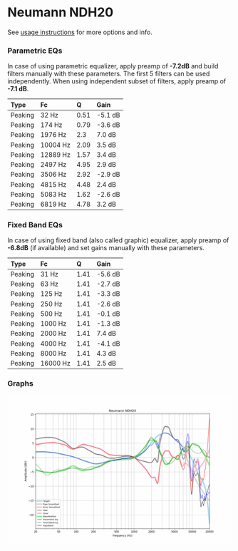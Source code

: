 # Neumann NDH20
See [usage instructions](https://github.com/jaakkopasanen/AutoEq#usage) for more options and info.

### Parametric EQs
In case of using parametric equalizer, apply preamp of **-7.2dB** and build filters manually
with these parameters. The first 5 filters can be used independently.
When using independent subset of filters, apply preamp of **-7.1 dB**.

| Type    | Fc       |    Q | Gain    |
|:--------|:---------|:-----|:--------|
| Peaking | 32 Hz    | 0.51 | -5.1 dB |
| Peaking | 174 Hz   | 0.79 | -3.6 dB |
| Peaking | 1976 Hz  | 2.3  | 7.0 dB  |
| Peaking | 10004 Hz | 2.09 | 3.5 dB  |
| Peaking | 12889 Hz | 1.57 | 3.4 dB  |
| Peaking | 2497 Hz  | 4.95 | 2.9 dB  |
| Peaking | 3506 Hz  | 2.92 | -2.9 dB |
| Peaking | 4815 Hz  | 4.48 | 2.4 dB  |
| Peaking | 5083 Hz  | 1.62 | -2.6 dB |
| Peaking | 6819 Hz  | 4.78 | 3.2 dB  |

### Fixed Band EQs
In case of using fixed band (also called graphic) equalizer, apply preamp of **-6.8dB**
(if available) and set gains manually with these parameters.

| Type    | Fc       |    Q | Gain    |
|:--------|:---------|:-----|:--------|
| Peaking | 31 Hz    | 1.41 | -5.6 dB |
| Peaking | 63 Hz    | 1.41 | -2.7 dB |
| Peaking | 125 Hz   | 1.41 | -3.3 dB |
| Peaking | 250 Hz   | 1.41 | -2.6 dB |
| Peaking | 500 Hz   | 1.41 | -0.1 dB |
| Peaking | 1000 Hz  | 1.41 | -1.3 dB |
| Peaking | 2000 Hz  | 1.41 | 7.4 dB  |
| Peaking | 4000 Hz  | 1.41 | -4.1 dB |
| Peaking | 8000 Hz  | 1.41 | 4.3 dB  |
| Peaking | 16000 Hz | 1.41 | 2.5 dB  |

### Graphs
![](./Neumann%20NDH20.png)